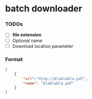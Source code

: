batch downloader
================
### TODOs
- [ ] **file extension**
- [ ] Optional name
- [ ] Download location parameter

### Format
```json
[
    {
        "url":"http://blablabla.pdf",
        "name": "blablabla.pdf"
    }
]
```
